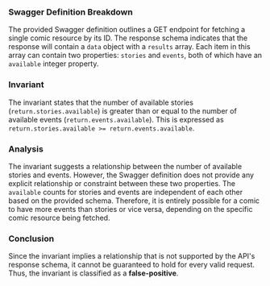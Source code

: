 ### Swagger Definition Breakdown
The provided Swagger definition outlines a GET endpoint for fetching a single comic resource by its ID. The response schema indicates that the response will contain a `data` object with a `results` array. Each item in this array can contain two properties: `stories` and `events`, both of which have an `available` integer property.

### Invariant
The invariant states that the number of available stories (`return.stories.available`) is greater than or equal to the number of available events (`return.events.available`). This is expressed as `return.stories.available >= return.events.available`.

### Analysis
The invariant suggests a relationship between the number of available stories and events. However, the Swagger definition does not provide any explicit relationship or constraint between these two properties. The `available` counts for stories and events are independent of each other based on the provided schema. Therefore, it is entirely possible for a comic to have more events than stories or vice versa, depending on the specific comic resource being fetched.

### Conclusion
Since the invariant implies a relationship that is not supported by the API's response schema, it cannot be guaranteed to hold for every valid request. Thus, the invariant is classified as a **false-positive**.

